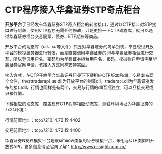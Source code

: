 # CTP程序接入华鑫证券STP奇点柜台

**开放平台**了已经发布华鑫证券STP奇点柜台的转接接口，通过以CTP接口对STP接口进行封装，使用CTP程序无需任何修改，只是更换一下CTP动态库，就可以通过华鑫证券柜台交易股票、债券、ETF期权等商品。

开放平台的动态库（dll、so等文件）只是对华鑫证券的简单封装，不是经过开放平台的模拟服务器进行转发，而是直接调用华鑫证券的dll与华鑫证券柜台进行交互，所以登录用户名、密码均为华鑫证券柜台用户名、密码，模拟账户申请需至华鑫证券官网申请，该接入方式同样支持实盘。

接入方式，在[CTP开放平台华鑫证券](https://github.com/krenx1983/tradenow/tree/master/ctp2%E5%8D%8E%E9%91%AB%E8%AF%81%E5%88%B8STP)目录下下载相应CTP版本的dll，交易dll有两个文件，thosttraderapi_se.dll为开放平台的封装dll，traderapi.dll为华鑫证券发布的接口dll，行情也同样是有两个，交易与行情的dll互相独立，可以只接交易或只接行情。

下载相应的动态库，覆盖现有CTP程序相应动态库，测试环境地址为华鑫证券的7x24环境：

行情前置地址：tcp://210.14.72.15:4402

交易前置地址：tcp://210.14.72.15:4400

华鑫证券N视界模拟平台是跟simnow类似的证券模拟平台，采用与CTP类似的开放式API，更多信息请至官网了解：http://www.n-sight.com.cn/

